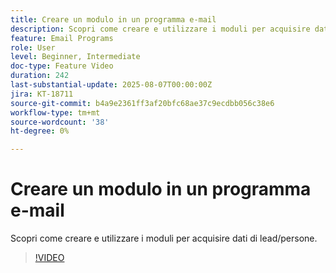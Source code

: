 ```yaml
---
title: Creare un modulo in un programma e-mail
description: Scopri come creare e utilizzare i moduli per acquisire dati di lead/persone.
feature: Email Programs
role: User
level: Beginner, Intermediate
doc-type: Feature Video
duration: 242
last-substantial-update: 2025-08-07T00:00:00Z
jira: KT-18711
source-git-commit: b4a9e2361ff3af20bfc68ae37c9ecdbb056c38e6
workflow-type: tm+mt
source-wordcount: '38'
ht-degree: 0%

---
```



# Creare un modulo in un programma e-mail

Scopri come creare e utilizzare i moduli per acquisire dati di lead/persone.

>[!VIDEO](https://video.tv.adobe.com/v/3470664/?learn=on&enablevpops&captions=ita)
